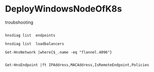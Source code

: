 # DeployWindowsNodeOfK8s


troubshooting

```

hnsdiag list  endpoints

hnsdiag list  loadbalancers

Get-HnsNetwork |where{$_.name -eq "flannel.4096"}


Get-HnsEndpoint |ft IPAddress,MACAddress,IsRemoteEndpoint,Policies

```
